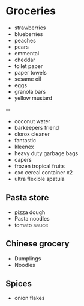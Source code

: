 # Groceries

- strawberries
- blueberries
- peaches
- pears
- emmental
- cheddar
- toilet paper
- paper towels
- sesame oil
- eggs
- granola bars
- yellow mustard

--

- coconut water
- barkeepers friend
- clorox cleaner
- fantastic
- kleenex
- heavy duty garbage bags
- capers
- frozen tropical fruits
- oxo cereal container x2
- ultra flexible spatula

## Pasta store

- pizza dough
- Pasta noodles
- tomato sauce

## Chinese grocery

- Dumplings
- Noodles

## Spices

- onion flakes
